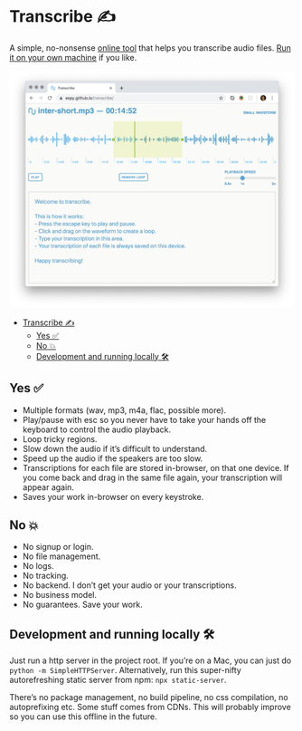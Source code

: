 # Transcribe ✍️

A simple, no-nonsense [online tool](https://espy.github.io/transcribe/) that helps you transcribe audio files. [Run it on your own machine](#development-and-running-locally-%F0%9F%9B%A0%EF%B8%8F) if you like.

![A screenshot of the transcribe interface](transcribe-screenshot.png)

- [Transcribe ✍️](#transcribe-%E2%9C%8D%EF%B8%8F)
  - [Yes ✅](#yes-%E2%9C%85)
  - [No 💥](#no-%F0%9F%92%A5)
  - [Development and running locally 🛠️](#development-and-running-locally-%F0%9F%9B%A0%EF%B8%8F)

## Yes ✅

- Multiple formats (wav, mp3, m4a, flac, possible more).
- Play/pause with <key>esc</key> so you never have to take your hands off the keyboard to control the audio playback.
- Loop tricky regions.
- Slow down the audio if it’s difficult to understand.
- Speed up the audio if the speakers are too slow.
- Transcriptions for each file are stored in-browser, on that one device. If you come back and drag in the same file again, your transcription will appear again.
- Saves your work in-browser on every keystroke.

## No 💥

- No signup or login.
- No file management.
- No logs.
- No tracking.
- No backend. I don’t get your audio or your transcriptions.
- No business model.
- No guarantees. Save your work.

## Development and running locally 🛠️

Just run a http server in the project root. If you’re on a Mac, you can just do `python -m SimpleHTTPServer`. Alternatively, run this super-nifty autorefreshing static server from npm: `npx static-server`.

There’s no package management, no build pipeline, no css compilation, no autoprefixing etc. Some stuff comes from CDNs. This will probably improve so you can use this offline in the future.

